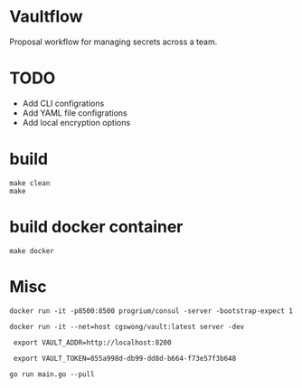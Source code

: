 # Vaultflow
Proposal workflow for managing secrets across a team.

# TODO
- Add CLI configrations
- Add YAML file configrations
- Add local encryption options

# build
    make clean
    make

# build docker container
    make docker

# Misc
```docker run -it -p8500:8500 progrium/consul -server -bootstrap-expect 1```

```docker run -it --net=host cgswong/vault:latest server -dev```

``` export VAULT_ADDR=http://localhost:8200```

``` export VAULT_TOKEN=855a998d-db99-dd8d-b664-f73e57f3b648```

```go run main.go --pull```
